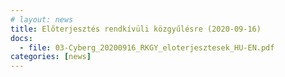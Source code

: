 ```yaml
---
# layout: news
title: Előterjesztés rendkívüli közgyűlésre (2020-09-16)
docs:
  - file: 03-Cyberg_20200916_RKGY_eloterjesztesek_HU-EN.pdf
categories: [news]
---
```


